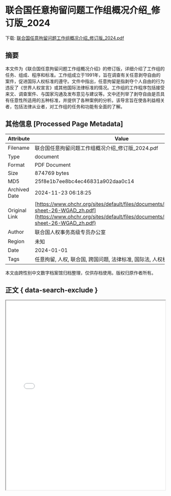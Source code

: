 # 联合国任意拘留问题工作组概况介绍_修订版_2024

<!-- tcd_download_link -->
下载: <a href="联合国任意拘留问题工作组概况介绍_修订版_2024.pdf" download>联合国任意拘留问题工作组概况介绍_修订版_2024.pdf</a>
<!-- tcd_download_link_end -->

## 摘要

<!-- tcd_abstract -->
本文件为《联合国任意拘留问题工作组概况介绍》的修订版，详细介绍了工作组的任务、组成、程序和标准。工作组成立于1991年，旨在调查有关任意剥夺自由的案件，促进国际人权标准的遵守。文件中指出，任意拘留是指剥夺个人自由的行为违反了《世界人权宣言》或其他国际法律标准的情况。工作组的工作程序包括接受来文、调查案件、与国家沟通及发布意见与建议等。文中还列举了剥夺自由是否具有任意性所适用的五种标准，并提供了各种案例的分析。该导言旨在使各利益相关者，包括法律从业者，对工作组的任务和功能有全面的了解。

<!-- tcd_abstract_end -->

## 其他信息 [Processed Page Metadata]

| Attribute       | Value                                  |
|-----------------|----------------------------------------|
| Filename        | 联合国任意拘留问题工作组概况介绍_修订版_2024.pdf                             |
| Type            | document                                 |
| Format          | PDF Document                               |
| Size            | 874769 bytes                           |
| MD5             | 25f8e1b7ee8bc4ec46831a902daa0c14                                  |
| Archived Date   | 2024-11-23 06:18:25                             |
| Original Link   | [https://www.ohchr.org/sites/default/files/documents/publications/Fact-sheet-26-WGAD_zh.pdf](https://www.ohchr.org/sites/default/files/documents/publications/Fact-sheet-26-WGAD_zh.pdf)                         |
| Author          | 联合国人权事务高级专员办公室                               |
| Region          | 未知                               |
| Date            | 2024-01-01                                 |
| Tags            | 任意拘留, 人权, 联合国, 跨国问题, 法律标准, 国际法, 人权机制, 公务程序                                 |

本文由跨性别中文数字档案馆归档整理，仅供存档使用。版权归原作者所有。


## 正文 { data-search-exclude }

<!-- tcd_main_text -->
<iframe src="../联合国任意拘留问题工作组概况介绍_修订版_2024.pdf" width="100%" height="600px">
    <p>无法显示PDF，请下载查看。</p>
</iframe>
<!-- tcd_main_text_end -->

